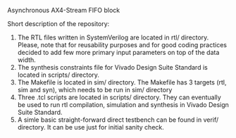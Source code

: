 Asynchronous AX4-Stream FIFO block

Short description of the repository:
1. The RTL files written in SystemVerilog are located in rtl/ directory. Please, note that for reusability purposes and for good coding practices decided to add few more primary input parameters on top of the data width.
2. The synthesis constraints file for Vivado Design Suite Standard is located in scripts/ directory.
3. The Makefile is located in sim/ directory. The Makefile has 3 targets (rtl, sim and syn), which needs to be run in sim/ directory
4. Three .tcl scripts are located in scripts/ directory. They can eventually be used to run rtl compilation, simulation and synthesis in Vivado Design Suite Standard.
5. A simle basic straight-forward direct testbench can be found in verif/ directory. It can be use just for initial sanity check.
